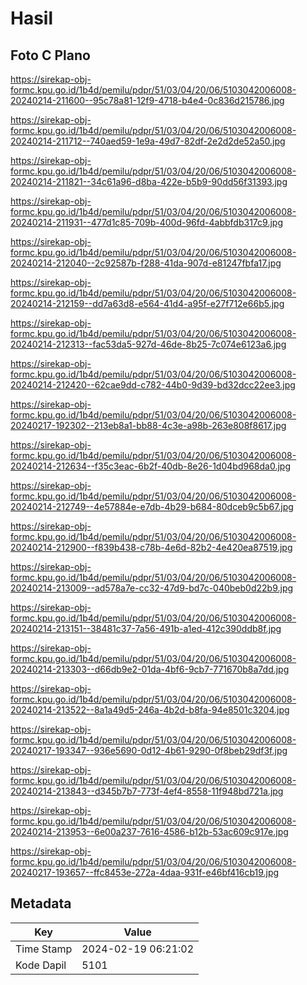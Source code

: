 # Hasil

## Foto C Plano

https://sirekap-obj-formc.kpu.go.id/1b4d/pemilu/pdpr/51/03/04/20/06/5103042006008-20240214-211600--95c78a81-12f9-4718-b4e4-0c836d215786.jpg

https://sirekap-obj-formc.kpu.go.id/1b4d/pemilu/pdpr/51/03/04/20/06/5103042006008-20240214-211712--740aed59-1e9a-49d7-82df-2e2d2de52a50.jpg

https://sirekap-obj-formc.kpu.go.id/1b4d/pemilu/pdpr/51/03/04/20/06/5103042006008-20240214-211821--34c61a96-d8ba-422e-b5b9-90dd56f31393.jpg

https://sirekap-obj-formc.kpu.go.id/1b4d/pemilu/pdpr/51/03/04/20/06/5103042006008-20240214-211931--477d1c85-709b-400d-96fd-4abbfdb317c9.jpg

https://sirekap-obj-formc.kpu.go.id/1b4d/pemilu/pdpr/51/03/04/20/06/5103042006008-20240214-212040--2c92587b-f288-41da-907d-e81247fbfa17.jpg

https://sirekap-obj-formc.kpu.go.id/1b4d/pemilu/pdpr/51/03/04/20/06/5103042006008-20240214-212159--dd7a63d8-e564-41d4-a95f-e27f712e66b5.jpg

https://sirekap-obj-formc.kpu.go.id/1b4d/pemilu/pdpr/51/03/04/20/06/5103042006008-20240214-212313--fac53da5-927d-46de-8b25-7c074e6123a6.jpg

https://sirekap-obj-formc.kpu.go.id/1b4d/pemilu/pdpr/51/03/04/20/06/5103042006008-20240214-212420--62cae9dd-c782-44b0-9d39-bd32dcc22ee3.jpg

https://sirekap-obj-formc.kpu.go.id/1b4d/pemilu/pdpr/51/03/04/20/06/5103042006008-20240217-192302--213eb8a1-bb88-4c3e-a98b-263e808f8617.jpg

https://sirekap-obj-formc.kpu.go.id/1b4d/pemilu/pdpr/51/03/04/20/06/5103042006008-20240214-212634--f35c3eac-6b2f-40db-8e26-1d04bd968da0.jpg

https://sirekap-obj-formc.kpu.go.id/1b4d/pemilu/pdpr/51/03/04/20/06/5103042006008-20240214-212749--4e57884e-e7db-4b29-b684-80dceb9c5b67.jpg

https://sirekap-obj-formc.kpu.go.id/1b4d/pemilu/pdpr/51/03/04/20/06/5103042006008-20240214-212900--f839b438-c78b-4e6d-82b2-4e420ea87519.jpg

https://sirekap-obj-formc.kpu.go.id/1b4d/pemilu/pdpr/51/03/04/20/06/5103042006008-20240214-213009--ad578a7e-cc32-47d9-bd7c-040beb0d22b9.jpg

https://sirekap-obj-formc.kpu.go.id/1b4d/pemilu/pdpr/51/03/04/20/06/5103042006008-20240214-213151--38481c37-7a56-491b-a1ed-412c390ddb8f.jpg

https://sirekap-obj-formc.kpu.go.id/1b4d/pemilu/pdpr/51/03/04/20/06/5103042006008-20240214-213303--d66db9e2-01da-4bf6-9cb7-771670b8a7dd.jpg

https://sirekap-obj-formc.kpu.go.id/1b4d/pemilu/pdpr/51/03/04/20/06/5103042006008-20240214-213522--8a1a49d5-246a-4b2d-b8fa-94e8501c3204.jpg

https://sirekap-obj-formc.kpu.go.id/1b4d/pemilu/pdpr/51/03/04/20/06/5103042006008-20240217-193347--936e5690-0d12-4b61-9290-0f8beb29df3f.jpg

https://sirekap-obj-formc.kpu.go.id/1b4d/pemilu/pdpr/51/03/04/20/06/5103042006008-20240214-213843--d345b7b7-773f-4ef4-8558-11f948bd721a.jpg

https://sirekap-obj-formc.kpu.go.id/1b4d/pemilu/pdpr/51/03/04/20/06/5103042006008-20240214-213953--6e00a237-7616-4586-b12b-53ac609c917e.jpg

https://sirekap-obj-formc.kpu.go.id/1b4d/pemilu/pdpr/51/03/04/20/06/5103042006008-20240217-193657--ffc8453e-272a-4daa-931f-e46bf416cb19.jpg


## Metadata

| Key        | Value               |
| ---------- | ------------------- |
| Time Stamp | 2024-02-19 06:21:02 |
| Kode Dapil | 5101                |



